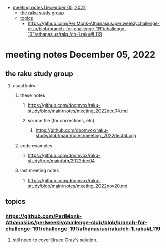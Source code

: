 - [meeting notes December 05, 2022](#org06940d2)
  - [the raku study group](#org34be51e)
  - [topics](#org8b2e085)
    - [<https://github.com/PerlMonk-Athanasius/perlweeklychallenge-club/blob/branch-for-challenge-191/challenge-191/athanasius/raku/ch-1.raku#L119>](#org28e3a75)


<a id="org06940d2"></a>

# meeting notes December 05, 2022


<a id="org34be51e"></a>

## the raku study group

1.  usual links

    1.  these notes
    
        1.  <https://github.com/doomvox/raku-study/blob/main/notes/meeting_2022dec04.md>
        
        2.  source file (for corrections, etc)
        
            1.  <https://github.com/doomvox/raku-study/blob/main/notes/meeting_2022dec04.org>
    
    2.  code examples
    
        1.  <https://github.com/doomvox/raku-study/tree/main/bin/2022dec04>
    
    3.  last meeting notes
    
        1.  <https://github.com/doomvox/raku-study/blob/main/notes/meeting_2022nov20.md>


<a id="org8b2e085"></a>

## topics


<a id="org28e3a75"></a>

### <https://github.com/PerlMonk-Athanasius/perlweeklychallenge-club/blob/branch-for-challenge-191/challenge-191/athanasius/raku/ch-1.raku#L119>

1.  still need to cover Bruce Gray's solution.
